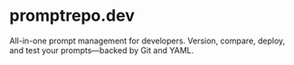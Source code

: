 # promptrepo.dev
All-in-one prompt management for developers. Version, compare, deploy, and test your prompts—backed by Git and YAML.

